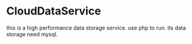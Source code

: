 # CloudDataService
this is a high performance data storage service. use php to run. its data storage need mysql.
